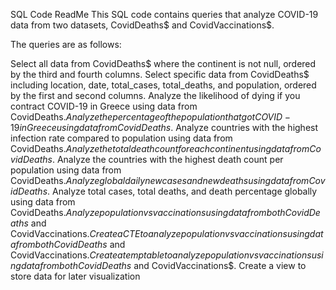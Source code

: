 SQL Code ReadMe
This SQL code contains queries that analyze COVID-19 data from two datasets, CovidDeaths$ and CovidVaccinations$.

The queries are as follows:

Select all data from CovidDeaths$ where the continent is not null, ordered by the third and fourth columns.
Select specific data from CovidDeaths$ including location, date, total_cases, total_deaths, and population, ordered by the first and second columns.
Analyze the likelihood of dying if you contract COVID-19 in Greece using data from CovidDeaths$.
Analyze the percentage of the population that got COVID-19 in Greece using data from CovidDeaths$.
Analyze countries with the highest infection rate compared to population using data from CovidDeaths$.
Analyze the total death count for each continent using data from CovidDeaths$.
Analyze the countries with the highest death count per population using data from CovidDeaths$.
Analyze global daily new cases and new deaths using data from CovidDeaths$.
Analyze total cases, total deaths, and death percentage globally using data from CovidDeaths$.
Analyze population vs vaccinations using data from both CovidDeaths$ and CovidVaccinations$.
Create a CTE to analyze population vs vaccinations using data from both CovidDeaths$ and CovidVaccinations$.
Create a temp table to analyze population vs vaccinations using data from both CovidDeaths$ and CovidVaccinations$.
Create a view to store data for later visualization
